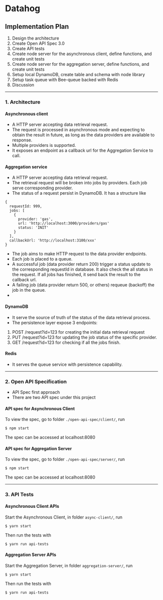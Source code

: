 # Datahog

## Implementation Plan 
1. Design the architecture
2. Create Open API Spec 3.0
3. Create API tests
4. Create node server for the asynchronous client, define functions, and create unit tests
5. Create node server for the aggregation server, define functions, and create unit tests
6. Setup local DynamoDB, create table and schema with node library
7. Setup task queue with Bee-queue backed with Redis
8. Discussion

---

### 1. Architecture

#### Asynchronous client 
- A HTTP server accepting data retrieval request. 
- The request is processed in asynchronous mode and expecting to obtain the result in future, as long as the data providers are available to response. 
- Multiple providers is supported.
- It exposes an endpoint as a callback url for the Aggregation Service to call.

#### Aggregation service 
- A HTTP server accepting data retrieval request.
- The retrieval request will be broken into jobs by providers. Each job serve corresponding provider.
- The status of a request persist in DynamoDB. It has a structure like
  
```
{
  requestId: 999,
  jobs: [
    {
      provider: 'gas',
      url: 'http://localhost:3000/providers/gas'
      status: 'INIT'
    }
  ],
  callbackUrl: 'http://localhost:3100/xxx'
}
```

- The job aims to make HTTP request to the data provider endpoints.
- Each job is placed to a queue.
- A successful job (data provider return 200) trigger a status update to the corresponding requestId in database. It also check the all status in the request. If all jobs has finished, it send back the result to the callback url.
- A failing job (data provider return 500, or others) requeue (backoff) the job in the queue.
- 

#### DynamoDB
- It serve the source of truth of the status of the data retrieval process.
- The persistence layer expose 3 endpoints:
1. POST /request?id=123 for creating the initial data retrieval request
2. PUT /request?id=123 for updating the job status of the specific provider.
3. GET /request?id=123 for checking if all the jobs finish. 


#### Redis
- It serves the queue service with persistence capability. 

---

### 2. Open API Specification
- API Spec first approach
- There are two API spec under this project
#### API spec for Asynchronous Client

To view the spec, go to folder `./open-api-spec/client/`, run

```
$ npm start
```

The spec can be accessed at localhost:8080

#### API spec for Aggregation Server

To view the spec, go to folder `./open-api-spec/server/`, run

```
$ npm start
```

The spec can be accessed at localhost:8080

---

### 3. API Tests

#### Asynchronous Client APIs

Start the Asynchronous Client, in folder `async-client/`, run

```
$ yarn start
```

Then run the tests with

```
$ yarn run api-tests
```


#### Aggregation Server APIs

Start the Aggregation Server, in folder `aggregation-server/`, run

```
$ yarn start
```

Then run the tests with 

```
$ yarn run api-tests
```

